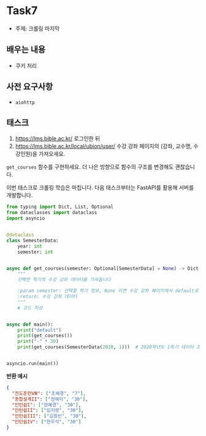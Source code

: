 # Task7

- 주제: 크롤링 마지막

## 배우는 내용

- 쿠키 처리

## 사전 요구사항

- `aiohttp`

## 태스크

1. https://lms.bible.ac.kr/ 로그인한 뒤
2. https://lms.bible.ac.kr/local/ubion/user/ 수강 강좌 페이지의 (강좌, 교수명, 수강인원)을 가져오세요.

`get_courses` 함수를 구현하세요. 더 나은 방향으로 함수의 구조를 변경해도 괜찮습니다.

이번 태스크로 크롤링 학습은 마칩니다. 다음 태스크부터는 FastAPI를 활용해 서버를 개발합니다.

```python
from typing import Dict, List, Optional
from dataclasses import dataclass
import asyncio


@dataclass
class SemesterData:
    year: int
    semester: int


async def get_courses(semester: Optional[SemesterData] = None) -> Dict[str, List[str]]:
    """
    선택한 학기의 수강 강좌 데이터를 가져옵니다

    :param semester: 선택할 학기 정보, None 이면 수강 강좌 페이지에서 default로 선택된 학기
    :return: 수강 강좌 데이터
    """
    # 코드 작성


async def main():
    print("default")
    print(get_courses())
    print("-" * 30)
    print(get_courses(SemesterData(2020, 1)))  # 2020학년도 1학기 데이터 조회


asyncio.run(main())
```

**반환 예시**

```json
{
  "전도훈련Ⅷ": ["조혜경", "7"],
  "종합설계II": ["정해덕", "30"],
  "인턴쉽I": ["양혜경", "30"],
  "인턴쉽II": ["임지영", "30"],
  "인턴쉽III": ["김원빈", "30"],
  "인턴쉽IV": ["현우석", "30"]
}
```
